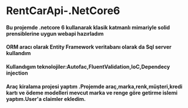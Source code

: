 
# RentCarApi-.NetCore6  
#### Bu projemde .netcore 6 kullanarak klasik katmanlı  mimariyle  solid prensiblerine uygun webapi hazırladım
#### ORM aracı olarak Entity Framework veritabanı olarak da  Sql server kullandım
#### Kullandıgım  teknolojiler:Autofac,FluentValidation,IoC,Dependecy injection
#### Araç kiralama projesi yaptım .Projemde araç,marka,renk,müşteri,kredi kartı ve ödeme  modelleri mevcut marka ve renge göre getirme islemi yaptım.User'a claimler ekledim.
